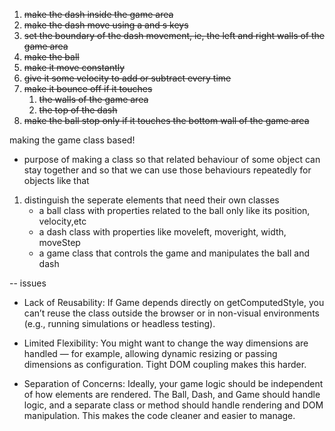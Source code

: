 1. ~~make the dash inside the game area~~
2. ~~make the dash move using a and s keys~~
3. ~~set the boundary of the dash movement, ie, the left and right walls of the game area~~
4. ~~make the ball~~
5. ~~make it move constantly~~
6. ~~give it some velocity to add or subtract every time~~
7. ~~make it bounce off if it touches~~
   1. ~~the walls of the game area~~
   2. ~~the top of the dash~~
8. ~~make the ball stop only if it touches the bottom wall of the game area~~

making the game class based!

- purpose of making a class
  so that related behaviour of some object can stay together
  and so that we can use those behaviours repeatedly for objects like that

1. distinguish the seperate elements that need their own classes
   - a ball class with properties related to the ball only like its position, velocity,etc
   - a dash class with properties like moveleft, moveright, width, moveStep
   - a game class that controls the game and manipulates the ball and dash

-- issues

- Lack of Reusability:
  If Game depends directly on getComputedStyle, you can’t reuse the class outside the browser or in non-visual environments (e.g., running simulations or headless testing).

- Limited Flexibility:
  You might want to change the way dimensions are handled — for example, allowing dynamic resizing or passing dimensions as configuration. Tight DOM coupling makes this harder.

- Separation of Concerns:
  Ideally, your game logic should be independent of how elements are rendered. The Ball, Dash, and Game should handle logic, and a separate class or method should handle rendering and DOM manipulation. This makes the code cleaner and easier to manage.

